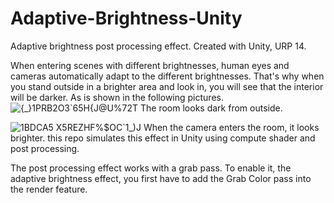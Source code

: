# Adaptive-Brightness-Unity
Adaptive brightness post processing effect. Created with Unity, URP 14.

When entering scenes with different brightnesses, human eyes and cameras automatically adapt to the different brightnesses. That's why when you stand outside in a brighter area and look in, you will see that the interior will be darker. As is shown in the following pictures.
![{_}1PRB2O3`65H{J@U%72T](https://github.com/SuperDragonXu/Adaptive-Brightness-Unity/assets/110776343/b29f6b70-ae31-4feb-9354-61dc0e02cb56)
The room looks dark from outside.

![1BDCA5 X5REZHF%$OC`1_)J](https://github.com/SuperDragonXu/Adaptive-Brightness-Unity/assets/110776343/cee90949-3af8-4174-a013-5d7a54edc2eb)
When the camera enters the room, it looks brighter.
this repo simulates this effect in Unity using compute shader and post processing.

The post processing effect works with a grab pass. To enable it, the adaptive brightness effect, you first have to add the Grab Color pass into the render feature.
